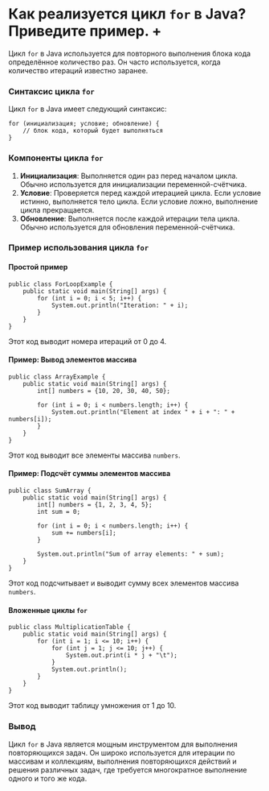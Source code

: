 # Как реализуется цикл `for` в Java? Приведите пример. +

Цикл `for` в Java используется для повторного выполнения блока кода определённое количество раз. Он часто используется, когда количество итераций известно заранее.

### Синтаксис цикла `for`

Цикл `for` в Java имеет следующий синтаксис:

```
for (инициализация; условие; обновление) {
    // блок кода, который будет выполняться
}
```

### Компоненты цикла `for`

1. **Инициализация**: Выполняется один раз перед началом цикла. Обычно используется для инициализации переменной-счётчика.
2. **Условие**: Проверяется перед каждой итерацией цикла. Если условие истинно, выполняется тело цикла. Если условие ложно, выполнение цикла прекращается.
3. **Обновление**: Выполняется после каждой итерации тела цикла. Обычно используется для обновления переменной-счётчика.

### Пример использования цикла `for`

#### Простой пример

```
public class ForLoopExample {
    public static void main(String[] args) {
        for (int i = 0; i < 5; i++) {
            System.out.println("Iteration: " + i);
        }
    }
}
```

Этот код выводит номера итераций от 0 до 4.

#### Пример: Вывод элементов массива

```
public class ArrayExample {
    public static void main(String[] args) {
        int[] numbers = {10, 20, 30, 40, 50};
        
        for (int i = 0; i < numbers.length; i++) {
            System.out.println("Element at index " + i + ": " + numbers[i]);
        }
    }
}
```

Этот код выводит все элементы массива `numbers`.

#### Пример: Подсчёт суммы элементов массива

```
public class SumArray {
    public static void main(String[] args) {
        int[] numbers = {1, 2, 3, 4, 5};
        int sum = 0;
        
        for (int i = 0; i < numbers.length; i++) {
            sum += numbers[i];
        }
        
        System.out.println("Sum of array elements: " + sum);
    }
}
```

Этот код подсчитывает и выводит сумму всех элементов массива `numbers`.

#### Вложенные циклы `for`

```
public class MultiplicationTable {
    public static void main(String[] args) {
        for (int i = 1; i <= 10; i++) {
            for (int j = 1; j <= 10; j++) {
                System.out.print(i * j + "\t");
            }
            System.out.println();
        }
    }
}
```

Этот код выводит таблицу умножения от 1 до 10.

### Вывод

Цикл `for` в Java является мощным инструментом для выполнения повторяющихся задач. Он широко используется для итерации по массивам и коллекциям, выполнения повторяющихся действий и решения различных задач, где требуется многократное выполнение одного и того же кода.